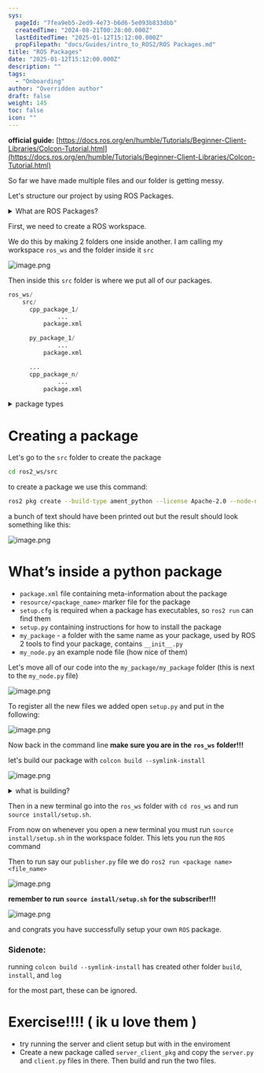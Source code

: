 ```yaml
---
sys:
  pageId: "7fea9eb5-2ed9-4e73-b6d6-5e093b833dbb"
  createdTime: "2024-08-21T00:28:00.000Z"
  lastEditedTime: "2025-01-12T15:12:00.000Z"
  propFilepath: "docs/Guides/intro_to_ROS2/ROS Packages.md"
title: "ROS Packages"
date: "2025-01-12T15:12:00.000Z"
description: ""
tags:
  - "Onboarding"
author: "Overridden author"
draft: false
weight: 145
toc: false
icon: ""
---
```


**official guide:** [https://docs.ros.org/en/humble/Tutorials/Beginner-Client-Libraries/Colcon-Tutorial.html](https://docs.ros.org/en/humble/Tutorials/Beginner-Client-Libraries/Colcon-Tutorial.html)

So far we have made multiple files and our folder is getting messy.

Let's structure our project by using ROS Packages.

<details>

<summary>What are ROS Packages?</summary>

ROS Packages are, as the name implies, packages of code that are highly sharable between ROS developers.

They consist of a folder, `package.xml` file, and source code

```python
      cpp_package_1/
		      ... imagine much code files here ..
          package.xml
```

</details>

First, we need to create a ROS workspace.

We do this by making 2 folders one inside another. I am calling my workspace `ros_ws` and the folder inside it `src`

![image.png](https://prod-files-secure.s3.us-west-2.amazonaws.com/d518164a-d88e-44d1-a4ee-3adb3bd8bce0/70706947-fd18-4537-a67b-e12946812d31/image.png?X-Amz-Algorithm=AWS4-HMAC-SHA256&X-Amz-Content-Sha256=UNSIGNED-PAYLOAD&X-Amz-Credential=ASIAZI2LB466XM55L6G7%2F20250505%2Fus-west-2%2Fs3%2Faws4_request&X-Amz-Date=20250505T061334Z&X-Amz-Expires=3600&X-Amz-Security-Token=IQoJb3JpZ2luX2VjEH4aCXVzLXdlc3QtMiJIMEYCIQCyj7lq46SR2L11PQUmYiDFUGdfjcV5My9n0wV8HefbwAIhAJQfJQL4%2FBqxdrErWjdkn%2FicqABufBG0WafECrcoKsaZKv8DCCcQABoMNjM3NDIzMTgzODA1Igyg7gYvwf8ib4eNbjUq3APKcwGtY3H078N7cuDllzeYbSuTxMj1K1NnLl06A39IHnu7HPC%2FzRCZpq13RuTtk8g4bBmrN6TVcqQQWpZlwrw0RpICGd%2FlsjnzTHWLVJKo5EiKDgzR6URJQcNU2CRMoFeZU8AL%2BcDUyLFAKuddQ6S8pZOc8rqBYPX2sdl2L%2Bqjfmp0LQdfFV%2F11CCWczVtWW%2BiXWeN19hK6JQc4Su9IGm6ABR5LWEVYQQLWi5dNghTF7owh58SG2PSy1ceh218DQAWcfB8pJv7gRmwwXq%2FjvVnmvncl%2Fte9zQHe6swlZqNrevcgV8aRU12xD1y%2BqAiCsEuSvYTVPZokmG3YXHG51ByKchP%2FvYzojpuPcKHxbKgRxA9GqYpFIwa9meSfMpnYm8aQ4OojIrXD9f70sDRfkLYWBKL5GZy9fp%2BcuvYx8GXmNF%2BcBxuMu3ppl5oQIm4yhJYQw%2BTeDzy3DGTf5Iv2lxhJtMyVVVOxiqxLp5zKbo09%2B5LgN1zXqIQe5M0FKaXDwqgkDui%2BfERbEYgY4vmz7diBkORIwA3%2BVzO6ZrmOKBH0GsqN2XPFuJns09oG9uhg8er%2F7sSxyuhGawKFBD6vQnDWsEtzMO61WlfQM9%2BIbiXVHl7nRKIK8up87sYIjD4muHABjqkAZS0s5O%2BsqDszc6ShZsG1Qsulfnh6lKMaU7IRkkR5O9jYO7FRTW8jo509xIMyCqnIIK4SDT%2FmkaLS3cPXW3hN2iIqOqxwk8L5fsRYp%2BLZD0l8eoHWOUXpCdsL61TZQKOh57f4Po%2FzgmMowXC0asbwmIaUhJ8CNQEwJYxJQyRGAoWUFZXRsypjCb2ilDMSNRUQgogFS%2BGV7iAsi7pmhzGZPgrCBBE&X-Amz-Signature=c366a627b7b50c604e26c1d22c828a2a7bc3d05cdddd24dab7484dee18e6ce63&X-Amz-SignedHeaders=host&x-id=GetObject)

Then inside this `src` folder is where we put all of our packages.

```python
ros_ws/
    src/
      cpp_package_1/
		      ...
          package.xml

      py_package_1/
		      ...
          package.xml

      ...
      cpp_package_n/
		      ...
          package.xml

```

<details>

<summary>package types</summary>

packages can be either `C++` or python.

the intern file structure is different for each but for this guide we will stick to creating python packages

</details>

# Creating a package

Let's go to the `src` folder to create the package

```bash
cd ros2_ws/src
```

to create a package we use this command:

```bash
ros2 pkg create --build-type ament_python --license Apache-2.0 --node-name my_node my_package
```

a bunch of text should have been printed out but the result should look something like this:

![image.png](https://prod-files-secure.s3.us-west-2.amazonaws.com/d518164a-d88e-44d1-a4ee-3adb3bd8bce0/e6cf1e3f-8512-4a3e-b131-079f800bf3e8/image.png?X-Amz-Algorithm=AWS4-HMAC-SHA256&X-Amz-Content-Sha256=UNSIGNED-PAYLOAD&X-Amz-Credential=ASIAZI2LB466XM55L6G7%2F20250505%2Fus-west-2%2Fs3%2Faws4_request&X-Amz-Date=20250505T061334Z&X-Amz-Expires=3600&X-Amz-Security-Token=IQoJb3JpZ2luX2VjEH4aCXVzLXdlc3QtMiJIMEYCIQCyj7lq46SR2L11PQUmYiDFUGdfjcV5My9n0wV8HefbwAIhAJQfJQL4%2FBqxdrErWjdkn%2FicqABufBG0WafECrcoKsaZKv8DCCcQABoMNjM3NDIzMTgzODA1Igyg7gYvwf8ib4eNbjUq3APKcwGtY3H078N7cuDllzeYbSuTxMj1K1NnLl06A39IHnu7HPC%2FzRCZpq13RuTtk8g4bBmrN6TVcqQQWpZlwrw0RpICGd%2FlsjnzTHWLVJKo5EiKDgzR6URJQcNU2CRMoFeZU8AL%2BcDUyLFAKuddQ6S8pZOc8rqBYPX2sdl2L%2Bqjfmp0LQdfFV%2F11CCWczVtWW%2BiXWeN19hK6JQc4Su9IGm6ABR5LWEVYQQLWi5dNghTF7owh58SG2PSy1ceh218DQAWcfB8pJv7gRmwwXq%2FjvVnmvncl%2Fte9zQHe6swlZqNrevcgV8aRU12xD1y%2BqAiCsEuSvYTVPZokmG3YXHG51ByKchP%2FvYzojpuPcKHxbKgRxA9GqYpFIwa9meSfMpnYm8aQ4OojIrXD9f70sDRfkLYWBKL5GZy9fp%2BcuvYx8GXmNF%2BcBxuMu3ppl5oQIm4yhJYQw%2BTeDzy3DGTf5Iv2lxhJtMyVVVOxiqxLp5zKbo09%2B5LgN1zXqIQe5M0FKaXDwqgkDui%2BfERbEYgY4vmz7diBkORIwA3%2BVzO6ZrmOKBH0GsqN2XPFuJns09oG9uhg8er%2F7sSxyuhGawKFBD6vQnDWsEtzMO61WlfQM9%2BIbiXVHl7nRKIK8up87sYIjD4muHABjqkAZS0s5O%2BsqDszc6ShZsG1Qsulfnh6lKMaU7IRkkR5O9jYO7FRTW8jo509xIMyCqnIIK4SDT%2FmkaLS3cPXW3hN2iIqOqxwk8L5fsRYp%2BLZD0l8eoHWOUXpCdsL61TZQKOh57f4Po%2FzgmMowXC0asbwmIaUhJ8CNQEwJYxJQyRGAoWUFZXRsypjCb2ilDMSNRUQgogFS%2BGV7iAsi7pmhzGZPgrCBBE&X-Amz-Signature=eed3a6c111210dedcc0b9d21c5ca5912a6fe798d8025020ce137f355baaa3d6d&X-Amz-SignedHeaders=host&x-id=GetObject)

# What’s inside a python package

- `package.xml` file containing meta-information about the package
- `resource/<package_name>` marker file for the package
- `setup.cfg` is required when a package has executables, so `ros2 run` can find them
- `setup.py` containing instructions for how to install the package
- `my_package` - a folder with the same name as your package, used by ROS 2 tools to find your package, contains `__init__.py`
- `my_node.py` an example node file (how nice of them)

Let's move all of our code into the `my_package/my_package` folder (this is next to the `my_node.py` file)

![image.png](https://prod-files-secure.s3.us-west-2.amazonaws.com/d518164a-d88e-44d1-a4ee-3adb3bd8bce0/9ce58f11-0da9-4d3e-b86d-506a9685d378/image.png?X-Amz-Algorithm=AWS4-HMAC-SHA256&X-Amz-Content-Sha256=UNSIGNED-PAYLOAD&X-Amz-Credential=ASIAZI2LB466XM55L6G7%2F20250505%2Fus-west-2%2Fs3%2Faws4_request&X-Amz-Date=20250505T061334Z&X-Amz-Expires=3600&X-Amz-Security-Token=IQoJb3JpZ2luX2VjEH4aCXVzLXdlc3QtMiJIMEYCIQCyj7lq46SR2L11PQUmYiDFUGdfjcV5My9n0wV8HefbwAIhAJQfJQL4%2FBqxdrErWjdkn%2FicqABufBG0WafECrcoKsaZKv8DCCcQABoMNjM3NDIzMTgzODA1Igyg7gYvwf8ib4eNbjUq3APKcwGtY3H078N7cuDllzeYbSuTxMj1K1NnLl06A39IHnu7HPC%2FzRCZpq13RuTtk8g4bBmrN6TVcqQQWpZlwrw0RpICGd%2FlsjnzTHWLVJKo5EiKDgzR6URJQcNU2CRMoFeZU8AL%2BcDUyLFAKuddQ6S8pZOc8rqBYPX2sdl2L%2Bqjfmp0LQdfFV%2F11CCWczVtWW%2BiXWeN19hK6JQc4Su9IGm6ABR5LWEVYQQLWi5dNghTF7owh58SG2PSy1ceh218DQAWcfB8pJv7gRmwwXq%2FjvVnmvncl%2Fte9zQHe6swlZqNrevcgV8aRU12xD1y%2BqAiCsEuSvYTVPZokmG3YXHG51ByKchP%2FvYzojpuPcKHxbKgRxA9GqYpFIwa9meSfMpnYm8aQ4OojIrXD9f70sDRfkLYWBKL5GZy9fp%2BcuvYx8GXmNF%2BcBxuMu3ppl5oQIm4yhJYQw%2BTeDzy3DGTf5Iv2lxhJtMyVVVOxiqxLp5zKbo09%2B5LgN1zXqIQe5M0FKaXDwqgkDui%2BfERbEYgY4vmz7diBkORIwA3%2BVzO6ZrmOKBH0GsqN2XPFuJns09oG9uhg8er%2F7sSxyuhGawKFBD6vQnDWsEtzMO61WlfQM9%2BIbiXVHl7nRKIK8up87sYIjD4muHABjqkAZS0s5O%2BsqDszc6ShZsG1Qsulfnh6lKMaU7IRkkR5O9jYO7FRTW8jo509xIMyCqnIIK4SDT%2FmkaLS3cPXW3hN2iIqOqxwk8L5fsRYp%2BLZD0l8eoHWOUXpCdsL61TZQKOh57f4Po%2FzgmMowXC0asbwmIaUhJ8CNQEwJYxJQyRGAoWUFZXRsypjCb2ilDMSNRUQgogFS%2BGV7iAsi7pmhzGZPgrCBBE&X-Amz-Signature=eeaee0db4a8fb2f886065418efec9be292e9be718a940fcb3b48ae0904915a0a&X-Amz-SignedHeaders=host&x-id=GetObject)

To register all the new files we added open `setup.py` and put in the following:

![image.png](https://prod-files-secure.s3.us-west-2.amazonaws.com/d518164a-d88e-44d1-a4ee-3adb3bd8bce0/1cd7c262-4cae-4496-9d75-c178537d24a2/image.png?X-Amz-Algorithm=AWS4-HMAC-SHA256&X-Amz-Content-Sha256=UNSIGNED-PAYLOAD&X-Amz-Credential=ASIAZI2LB466XM55L6G7%2F20250505%2Fus-west-2%2Fs3%2Faws4_request&X-Amz-Date=20250505T061334Z&X-Amz-Expires=3600&X-Amz-Security-Token=IQoJb3JpZ2luX2VjEH4aCXVzLXdlc3QtMiJIMEYCIQCyj7lq46SR2L11PQUmYiDFUGdfjcV5My9n0wV8HefbwAIhAJQfJQL4%2FBqxdrErWjdkn%2FicqABufBG0WafECrcoKsaZKv8DCCcQABoMNjM3NDIzMTgzODA1Igyg7gYvwf8ib4eNbjUq3APKcwGtY3H078N7cuDllzeYbSuTxMj1K1NnLl06A39IHnu7HPC%2FzRCZpq13RuTtk8g4bBmrN6TVcqQQWpZlwrw0RpICGd%2FlsjnzTHWLVJKo5EiKDgzR6URJQcNU2CRMoFeZU8AL%2BcDUyLFAKuddQ6S8pZOc8rqBYPX2sdl2L%2Bqjfmp0LQdfFV%2F11CCWczVtWW%2BiXWeN19hK6JQc4Su9IGm6ABR5LWEVYQQLWi5dNghTF7owh58SG2PSy1ceh218DQAWcfB8pJv7gRmwwXq%2FjvVnmvncl%2Fte9zQHe6swlZqNrevcgV8aRU12xD1y%2BqAiCsEuSvYTVPZokmG3YXHG51ByKchP%2FvYzojpuPcKHxbKgRxA9GqYpFIwa9meSfMpnYm8aQ4OojIrXD9f70sDRfkLYWBKL5GZy9fp%2BcuvYx8GXmNF%2BcBxuMu3ppl5oQIm4yhJYQw%2BTeDzy3DGTf5Iv2lxhJtMyVVVOxiqxLp5zKbo09%2B5LgN1zXqIQe5M0FKaXDwqgkDui%2BfERbEYgY4vmz7diBkORIwA3%2BVzO6ZrmOKBH0GsqN2XPFuJns09oG9uhg8er%2F7sSxyuhGawKFBD6vQnDWsEtzMO61WlfQM9%2BIbiXVHl7nRKIK8up87sYIjD4muHABjqkAZS0s5O%2BsqDszc6ShZsG1Qsulfnh6lKMaU7IRkkR5O9jYO7FRTW8jo509xIMyCqnIIK4SDT%2FmkaLS3cPXW3hN2iIqOqxwk8L5fsRYp%2BLZD0l8eoHWOUXpCdsL61TZQKOh57f4Po%2FzgmMowXC0asbwmIaUhJ8CNQEwJYxJQyRGAoWUFZXRsypjCb2ilDMSNRUQgogFS%2BGV7iAsi7pmhzGZPgrCBBE&X-Amz-Signature=ed8fa1ed6b038f0802e5536dd4ba398da1c366fc633fed32acaa6b776e55d506&X-Amz-SignedHeaders=host&x-id=GetObject)

Now back in the command line **make sure you are in the** **`ros_ws`** **folder!!!**

let's build our package with `colcon build --symlink-install`

![image.png](https://prod-files-secure.s3.us-west-2.amazonaws.com/d518164a-d88e-44d1-a4ee-3adb3bd8bce0/2f2a0d27-b173-48fd-b189-5f5c0ce65619/image.png?X-Amz-Algorithm=AWS4-HMAC-SHA256&X-Amz-Content-Sha256=UNSIGNED-PAYLOAD&X-Amz-Credential=ASIAZI2LB466XM55L6G7%2F20250505%2Fus-west-2%2Fs3%2Faws4_request&X-Amz-Date=20250505T061334Z&X-Amz-Expires=3600&X-Amz-Security-Token=IQoJb3JpZ2luX2VjEH4aCXVzLXdlc3QtMiJIMEYCIQCyj7lq46SR2L11PQUmYiDFUGdfjcV5My9n0wV8HefbwAIhAJQfJQL4%2FBqxdrErWjdkn%2FicqABufBG0WafECrcoKsaZKv8DCCcQABoMNjM3NDIzMTgzODA1Igyg7gYvwf8ib4eNbjUq3APKcwGtY3H078N7cuDllzeYbSuTxMj1K1NnLl06A39IHnu7HPC%2FzRCZpq13RuTtk8g4bBmrN6TVcqQQWpZlwrw0RpICGd%2FlsjnzTHWLVJKo5EiKDgzR6URJQcNU2CRMoFeZU8AL%2BcDUyLFAKuddQ6S8pZOc8rqBYPX2sdl2L%2Bqjfmp0LQdfFV%2F11CCWczVtWW%2BiXWeN19hK6JQc4Su9IGm6ABR5LWEVYQQLWi5dNghTF7owh58SG2PSy1ceh218DQAWcfB8pJv7gRmwwXq%2FjvVnmvncl%2Fte9zQHe6swlZqNrevcgV8aRU12xD1y%2BqAiCsEuSvYTVPZokmG3YXHG51ByKchP%2FvYzojpuPcKHxbKgRxA9GqYpFIwa9meSfMpnYm8aQ4OojIrXD9f70sDRfkLYWBKL5GZy9fp%2BcuvYx8GXmNF%2BcBxuMu3ppl5oQIm4yhJYQw%2BTeDzy3DGTf5Iv2lxhJtMyVVVOxiqxLp5zKbo09%2B5LgN1zXqIQe5M0FKaXDwqgkDui%2BfERbEYgY4vmz7diBkORIwA3%2BVzO6ZrmOKBH0GsqN2XPFuJns09oG9uhg8er%2F7sSxyuhGawKFBD6vQnDWsEtzMO61WlfQM9%2BIbiXVHl7nRKIK8up87sYIjD4muHABjqkAZS0s5O%2BsqDszc6ShZsG1Qsulfnh6lKMaU7IRkkR5O9jYO7FRTW8jo509xIMyCqnIIK4SDT%2FmkaLS3cPXW3hN2iIqOqxwk8L5fsRYp%2BLZD0l8eoHWOUXpCdsL61TZQKOh57f4Po%2FzgmMowXC0asbwmIaUhJ8CNQEwJYxJQyRGAoWUFZXRsypjCb2ilDMSNRUQgogFS%2BGV7iAsi7pmhzGZPgrCBBE&X-Amz-Signature=d2aea3ce09a13ece3ae53f839c00442d8d2a5b2901e33eee9b7b4f3dfc237d37&X-Amz-SignedHeaders=host&x-id=GetObject)

<details>

<summary>what is building?</summary>

if you are a CS major at Rose-Hulman you will learn the answer to this in CSSE132

but TLDR; is it combines all the code files into one program that can be run easily 

</details>

Then in a new terminal go into the `ros_ws` folder with `cd ros_ws` and run `source install/setup.sh`. 

From now on whenever you open a new terminal you must run `source install/setup.sh` in the workspace folder. This lets you run the `ROS` command

Then to run say our `publisher.py` file we do `ros2 run <package name> <file_name>`

![image.png](https://prod-files-secure.s3.us-west-2.amazonaws.com/d518164a-d88e-44d1-a4ee-3adb3bd8bce0/4f4b1219-3a44-4632-aa0a-ce3471699f59/image.png?X-Amz-Algorithm=AWS4-HMAC-SHA256&X-Amz-Content-Sha256=UNSIGNED-PAYLOAD&X-Amz-Credential=ASIAZI2LB466XM55L6G7%2F20250505%2Fus-west-2%2Fs3%2Faws4_request&X-Amz-Date=20250505T061335Z&X-Amz-Expires=3600&X-Amz-Security-Token=IQoJb3JpZ2luX2VjEH4aCXVzLXdlc3QtMiJIMEYCIQCyj7lq46SR2L11PQUmYiDFUGdfjcV5My9n0wV8HefbwAIhAJQfJQL4%2FBqxdrErWjdkn%2FicqABufBG0WafECrcoKsaZKv8DCCcQABoMNjM3NDIzMTgzODA1Igyg7gYvwf8ib4eNbjUq3APKcwGtY3H078N7cuDllzeYbSuTxMj1K1NnLl06A39IHnu7HPC%2FzRCZpq13RuTtk8g4bBmrN6TVcqQQWpZlwrw0RpICGd%2FlsjnzTHWLVJKo5EiKDgzR6URJQcNU2CRMoFeZU8AL%2BcDUyLFAKuddQ6S8pZOc8rqBYPX2sdl2L%2Bqjfmp0LQdfFV%2F11CCWczVtWW%2BiXWeN19hK6JQc4Su9IGm6ABR5LWEVYQQLWi5dNghTF7owh58SG2PSy1ceh218DQAWcfB8pJv7gRmwwXq%2FjvVnmvncl%2Fte9zQHe6swlZqNrevcgV8aRU12xD1y%2BqAiCsEuSvYTVPZokmG3YXHG51ByKchP%2FvYzojpuPcKHxbKgRxA9GqYpFIwa9meSfMpnYm8aQ4OojIrXD9f70sDRfkLYWBKL5GZy9fp%2BcuvYx8GXmNF%2BcBxuMu3ppl5oQIm4yhJYQw%2BTeDzy3DGTf5Iv2lxhJtMyVVVOxiqxLp5zKbo09%2B5LgN1zXqIQe5M0FKaXDwqgkDui%2BfERbEYgY4vmz7diBkORIwA3%2BVzO6ZrmOKBH0GsqN2XPFuJns09oG9uhg8er%2F7sSxyuhGawKFBD6vQnDWsEtzMO61WlfQM9%2BIbiXVHl7nRKIK8up87sYIjD4muHABjqkAZS0s5O%2BsqDszc6ShZsG1Qsulfnh6lKMaU7IRkkR5O9jYO7FRTW8jo509xIMyCqnIIK4SDT%2FmkaLS3cPXW3hN2iIqOqxwk8L5fsRYp%2BLZD0l8eoHWOUXpCdsL61TZQKOh57f4Po%2FzgmMowXC0asbwmIaUhJ8CNQEwJYxJQyRGAoWUFZXRsypjCb2ilDMSNRUQgogFS%2BGV7iAsi7pmhzGZPgrCBBE&X-Amz-Signature=e8339da7388fc73dc5bc3a5f941f9b835d2ae93ddd3c764ea0c24f7a8bd57379&X-Amz-SignedHeaders=host&x-id=GetObject)

**remember to run** **`source install/setup.sh`** **for the subscriber!!!**

![image.png](https://prod-files-secure.s3.us-west-2.amazonaws.com/d518164a-d88e-44d1-a4ee-3adb3bd8bce0/02121119-dad4-49ec-8356-c956108b4243/image.png?X-Amz-Algorithm=AWS4-HMAC-SHA256&X-Amz-Content-Sha256=UNSIGNED-PAYLOAD&X-Amz-Credential=ASIAZI2LB466XM55L6G7%2F20250505%2Fus-west-2%2Fs3%2Faws4_request&X-Amz-Date=20250505T061334Z&X-Amz-Expires=3600&X-Amz-Security-Token=IQoJb3JpZ2luX2VjEH4aCXVzLXdlc3QtMiJIMEYCIQCyj7lq46SR2L11PQUmYiDFUGdfjcV5My9n0wV8HefbwAIhAJQfJQL4%2FBqxdrErWjdkn%2FicqABufBG0WafECrcoKsaZKv8DCCcQABoMNjM3NDIzMTgzODA1Igyg7gYvwf8ib4eNbjUq3APKcwGtY3H078N7cuDllzeYbSuTxMj1K1NnLl06A39IHnu7HPC%2FzRCZpq13RuTtk8g4bBmrN6TVcqQQWpZlwrw0RpICGd%2FlsjnzTHWLVJKo5EiKDgzR6URJQcNU2CRMoFeZU8AL%2BcDUyLFAKuddQ6S8pZOc8rqBYPX2sdl2L%2Bqjfmp0LQdfFV%2F11CCWczVtWW%2BiXWeN19hK6JQc4Su9IGm6ABR5LWEVYQQLWi5dNghTF7owh58SG2PSy1ceh218DQAWcfB8pJv7gRmwwXq%2FjvVnmvncl%2Fte9zQHe6swlZqNrevcgV8aRU12xD1y%2BqAiCsEuSvYTVPZokmG3YXHG51ByKchP%2FvYzojpuPcKHxbKgRxA9GqYpFIwa9meSfMpnYm8aQ4OojIrXD9f70sDRfkLYWBKL5GZy9fp%2BcuvYx8GXmNF%2BcBxuMu3ppl5oQIm4yhJYQw%2BTeDzy3DGTf5Iv2lxhJtMyVVVOxiqxLp5zKbo09%2B5LgN1zXqIQe5M0FKaXDwqgkDui%2BfERbEYgY4vmz7diBkORIwA3%2BVzO6ZrmOKBH0GsqN2XPFuJns09oG9uhg8er%2F7sSxyuhGawKFBD6vQnDWsEtzMO61WlfQM9%2BIbiXVHl7nRKIK8up87sYIjD4muHABjqkAZS0s5O%2BsqDszc6ShZsG1Qsulfnh6lKMaU7IRkkR5O9jYO7FRTW8jo509xIMyCqnIIK4SDT%2FmkaLS3cPXW3hN2iIqOqxwk8L5fsRYp%2BLZD0l8eoHWOUXpCdsL61TZQKOh57f4Po%2FzgmMowXC0asbwmIaUhJ8CNQEwJYxJQyRGAoWUFZXRsypjCb2ilDMSNRUQgogFS%2BGV7iAsi7pmhzGZPgrCBBE&X-Amz-Signature=f3aa623f87c895f0dc781b42f07bbddabd50b6af19859deca3cd25d1c0ba6ea6&X-Amz-SignedHeaders=host&x-id=GetObject)

and congrats you have successfully setup your own `ROS` package.

### Sidenote:

running `colcon build --symlink-install` has created other folder `build`, `install`, and `log`

for the most part, these can be ignored.

# Exercise!!!! ( ik u love them )

- try running the server and client setup but with in the enviroment
- Create a new package called `server_client_pkg` and copy the `server.py` and `client.py` files in there. Then build and run the two files.
